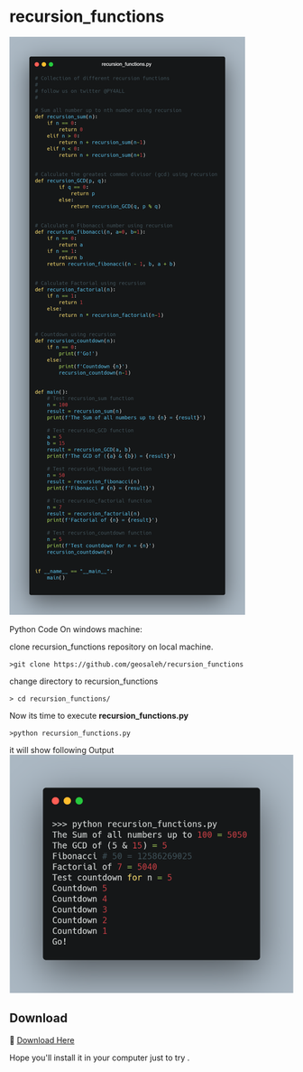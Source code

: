 # recursion_functions

<img src="recursion_functions_code.png">

  Python Code On windows machine:

  clone recursion_functions repository on local machine.
  ```
  >git clone https://github.com/geosaleh/recursion_functions
  ```
  change directory to recursion_functions
  ```
  > cd recursion_functions/
  ```

Now its time to execute **recursion_functions.py**
```
>python recursion_functions.py
```
it will show following Output
<img src="recursion_functions_output.png">

## Download
:paperclip: [Download Here](https://github.com/geosaleh/recursion_functions/archive/refs/heads/master.zip)

Hope you'll install it in your computer just to try .
